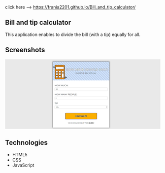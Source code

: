 click here --> https://frania2201.github.io/Bill_and_tip_calculator/


## Bill and tip calculator

This application enables to divide the bill (with a tip) equally for all.


## Screenshots
![Example screenshot](./screenshot.png)

## Technologies
* HTML5
* CSS
* JavaScript
